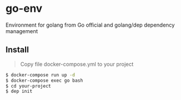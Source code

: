 # go-env
Environment for golang from Go official and golang/dep dependency management

## Install

> Copy file docker-compose.yml to your project

```sh
$ docker-compose run up -d
$ docker-compose exec go bash
$ cd your-project
$ dep init
```
